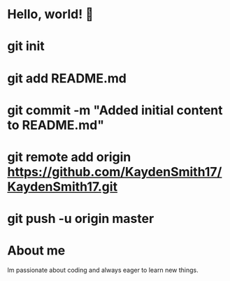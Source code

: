 # Hello, world! 👋
# git init
# git add README.md
# git commit -m "Added initial content to README.md"
# git remote add origin https://github.com/KaydenSmith17/KaydenSmith17.git
# git push -u origin master

# About me 
Im passionate about coding and always eager to learn new things.

